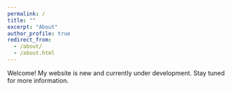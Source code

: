 ```yaml
---
permalink: /
title: ""
excerpt: "About"
author_profile: true
redirect_from: 
  - /about/
  - /about.html
---
```


Welcome! My website is new and currently under development. Stay tuned for more information.
